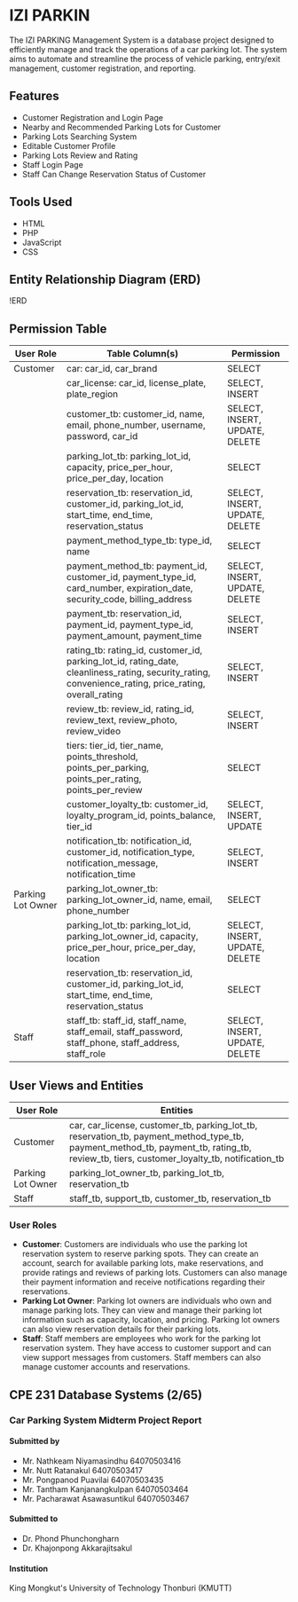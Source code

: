 # IZI PARKIN
The IZI PARKING Management System is a database project designed to efficiently manage and track the operations of a car parking lot. The system aims to automate and streamline the process of vehicle parking, entry/exit management, customer registration, and reporting.

## Features
- Customer Registration and Login Page
- Nearby and Recommended Parking Lots for Customer
- Parking Lots Searching System
- Editable Customer Profile
- Parking Lots Review and Rating
- Staff Login Page
- Staff Can Change Reservation Status of Customer

## Tools Used
- HTML
- PHP
- JavaScript
- CSS

## Entity Relationship Diagram (ERD)
!ERD

## Permission Table
| User Role | Table Column(s) | Permission |
| --- | --- | --- |
| Customer | car: car_id, car_brand | SELECT |
| | car_license: car_id, license_plate, plate_region | SELECT, INSERT |
| | customer_tb: customer_id, name, email, phone_number, username, password, car_id | SELECT, INSERT, UPDATE, DELETE |
| | parking_lot_tb: parking_lot_id, capacity, price_per_hour, price_per_day, location | SELECT |
| | reservation_tb: reservation_id, customer_id, parking_lot_id, start_time, end_time, reservation_status | SELECT, INSERT, UPDATE, DELETE |
| | payment_method_type_tb: type_id, name | SELECT |
| | payment_method_tb: payment_id, customer_id, payment_type_id, card_number, expiration_date, security_code, billing_address | SELECT, INSERT, UPDATE, DELETE |
| | payment_tb: reservation_id, payment_id, payment_type_id, payment_amount, payment_time | SELECT, INSERT |
| | rating_tb: rating_id, customer_id, parking_lot_id, rating_date, cleanliness_rating, security_rating, convenience_rating, price_rating, overall_rating | SELECT, INSERT |
| | review_tb: review_id, rating_id, review_text, review_photo, review_video | SELECT, INSERT |
| | tiers: tier_id, tier_name, points_threshold, points_per_parking, points_per_rating, points_per_review | SELECT |
| | customer_loyalty_tb: customer_id, loyalty_program_id, points_balance, tier_id | SELECT, INSERT, UPDATE |
| | notification_tb: notification_id, customer_id, notification_type, notification_message, notification_time | SELECT, INSERT |
| Parking Lot Owner | parking_lot_owner_tb: parking_lot_owner_id, name, email, phone_number | SELECT |
| | parking_lot_tb: parking_lot_id, parking_lot_owner_id, capacity, price_per_hour, price_per_day, location | SELECT, INSERT, UPDATE, DELETE |
| | reservation_tb: reservation_id, customer_id, parking_lot_id, start_time, end_time, reservation_status | SELECT |
| Staff | staff_tb: staff_id, staff_name, staff_email, staff_password, staff_phone, staff_address, staff_role | SELECT, INSERT, UPDATE, DELETE |

## User Views and Entities
| User Role | Entities |
| --- | --- |
| Customer | car, car_license, customer_tb, parking_lot_tb, reservation_tb, payment_method_type_tb, payment_method_tb, payment_tb, rating_tb, review_tb, tiers, customer_loyalty_tb, notification_tb |
| Parking Lot Owner | parking_lot_owner_tb, parking_lot_tb, reservation_tb |
| Staff | staff_tb, support_tb, customer_tb, reservation_tb |

### User Roles
- **Customer**: Customers are individuals who use the parking lot reservation system to reserve parking spots. They can create an account, search for available parking lots, make reservations, and provide ratings and reviews of parking lots. Customers can also manage their payment information and receive notifications regarding their reservations.
- **Parking Lot Owner**: Parking lot owners are individuals who own and manage parking lots. They can view and manage their parking lot information such as capacity, location, and pricing. Parking lot owners can also view reservation details for their parking lots.
- **Staff**: Staff members are employees who work for the parking lot reservation system. They have access to customer support and can view support messages from customers. Staff members can also manage customer accounts and reservations.

## CPE 231 Database Systems (2/65)
### Car Parking System Midterm Project Report
#### Submitted by
- Mr. Nathkeam Niyamasindhu 64070503416
- Mr. Nutt Ratanakul 64070503417
- Mr. Pongpanod Puavilai 64070503435
- Mr. Tantham Kanjanangkulpan 64070503464
- Mr. Pacharawat Asawasuntikul 64070503467

#### Submitted to
- Dr. Phond Phunchongharn
- Dr. Khajonpong Akkarajitsakul

#### Institution
King Mongkut's University of Technology Thonburi (KMUTT)
